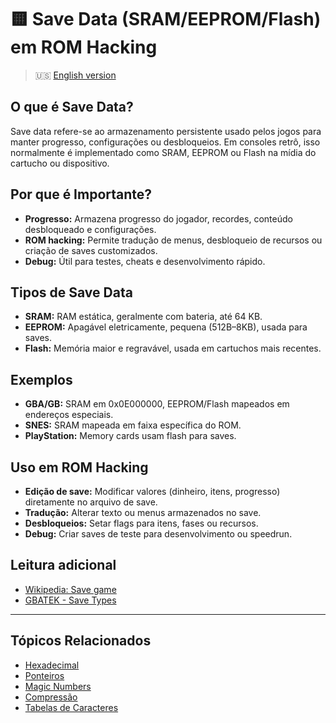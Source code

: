 # 🟨 Save Data (SRAM/EEPROM/Flash) em ROM Hacking

> :us: [English version](save_data.md)

## O que é Save Data?
Save data refere-se ao armazenamento persistente usado pelos jogos para manter progresso, configurações ou desbloqueios. Em consoles retrô, isso normalmente é implementado como SRAM, EEPROM ou Flash na mídia do cartucho ou dispositivo.

## Por que é Importante?
- **Progresso:** Armazena progresso do jogador, recordes, conteúdo desbloqueado e configurações.
- **ROM hacking:** Permite tradução de menus, desbloqueio de recursos ou criação de saves customizados.
- **Debug:** Útil para testes, cheats e desenvolvimento rápido.

## Tipos de Save Data
- **SRAM:** RAM estática, geralmente com bateria, até 64 KB.
- **EEPROM:** Apagável eletricamente, pequena (512B–8KB), usada para saves.
- **Flash:** Memória maior e regravável, usada em cartuchos mais recentes.

## Exemplos
- **GBA/GB:** SRAM em 0x0E000000, EEPROM/Flash mapeados em endereços especiais.
- **SNES:** SRAM mapeada em faixa específica do ROM.
- **PlayStation:** Memory cards usam flash para saves.

## Uso em ROM Hacking
- **Edição de save:** Modificar valores (dinheiro, itens, progresso) diretamente no arquivo de save.
- **Tradução:** Alterar texto ou menus armazenados no save.
- **Desbloqueios:** Setar flags para itens, fases ou recursos.
- **Debug:** Criar saves de teste para desenvolvimento ou speedrun.

## Leitura adicional
- [Wikipedia: Save game](https://en.wikipedia.org/wiki/Save_game)
- [GBATEK - Save Types](https://problemkaputt.de/gbatek.htm#gbacartbackupflashsramandeeprom)

---

## Tópicos Relacionados
- [Hexadecimal](hexadecimal_PT.md)
- [Ponteiros](pointers_PT.md)
- [Magic Numbers](magic_numbers_PT.md)
- [Compressão](compression_PT.md)
- [Tabelas de Caracteres](character_tables_PT.md)
